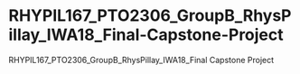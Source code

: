 # RHYPIL167_PTO2306_GroupB_RhysPillay_IWA18_Final-Capstone-Project
RHYPIL167_PTO2306_GroupB_RhysPillay_IWA18_Final Capstone Project
